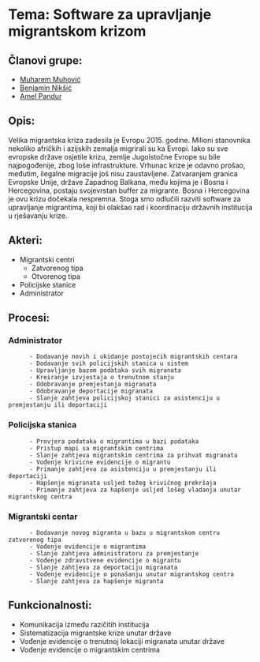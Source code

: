 # Tema: Software za upravljanje migrantskom krizom

## Članovi grupe: 
   
   - [Muharem Muhović](https://github.com/mmuhovic2)
   - [Benjamin Nikšić](https://github.com/bniksic1)
   - [Amel Pandur](https://github.com/apandur1)

## Opis:

Velika migrantska kriza zadesila je Evropu 2015. godine. Milioni stanovnika nekoliko afričkih i azijskih zemalja migrirali su ka Evropi. Iako su sve evropske države osjetile krizu, zemlje Jugoistočne Evrope su bile najpogođenije, zbog loše infrastrukture. Vrhunac krize je odavno prošao, međutim, ilegalne migracije još nisu zaustavljene. Zatvaranjem granica Evropske Unije, države Zapadnog Balkana, među kojima je i Bosna i Hercegovina, postaju svojevrstan buffer za migrante. Bosna i Hercegovina je ovu krizu dočekala nespremna. Stoga smo odlučili razviti software za upravljanje migrantima, koji bi olakšao rad i koordinaciju državnih institucija u rješavanju krize.

## Akteri: 
   
  - Migrantski centri
      - Zatvorenog tipa
      - Otvorenog tipa
  - Policijske stanice
  - Administrator

## Procesi:
   
   ### Administrator
      
          - Dodavanje novih i ukidanje postojećih migrantskih centara
          - Dodavanje svih policijskih stanica u sistem
          - Upravljanje bazom podataka svih migranata
          - Kreiranje izvjestaja o trenutnom stanju
          - Odobravanje premjestanja migranata
          - Odobravanje deportacije migranata
          - Slanje zahtjeva policijskoj stanici za asistenciju u premjestanju ili deportaciji
   
   ### Policijska stanica      
         
          - Provjera podataka o migrantima u bazi podataka
          - Pristup mapi sa migrantskim centrima 
          - Slanje zahtjeva migrantskim centrima za prihvat migranata 
          - Vođenje krivicne evidencije o migrantu
          - Primanje zahtjeva za asistenciju u premjestanju ili deportaciji
          - Hapšenje migranata usljed težeg krivičnog prekršaja
          - Primanje zahtjeva za hapšenje usljed lošeg vladanja unutar migrantskog centra
   
   ### Migrantski centar 
    
          - Dodavanje novog migranta u bazu u migrantskom centru zatvorenog tipa 
          - Vođenje evidencije o migrantima
          - Slanje zahtjeva administratoru za premjestanje 
          - Vođenje zdravstvene evidencije o migrantu
          - Slanje zahtjeva za deportaciju migranata 
          - Vođenje evidencije o ponašanju unutar migrantskog centra
          - Slanje zahtjeva za hapšenje migranta
          
## Funkcionalnosti:
   - Komunikacija između razičitih institucija
   - Sistematizacija migrantske krize unutar države
   - Vođenje evidencije o trenutnoj lokaciji migranata unutar države 
   - Vođenje evidencije o migrantskim centrima
          
